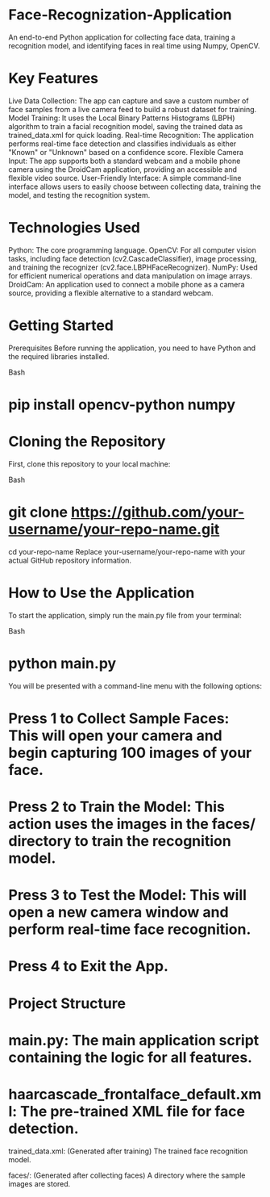 # Face-Recognization-Application
An end-to-end Python application for collecting face data, training a recognition model, and identifying faces in real time using Numpy, OpenCV.

# Key Features

Live Data Collection: The app can capture and save a custom number of face samples from a live camera feed to build a robust dataset for training.
Model Training: It uses the Local Binary Patterns Histograms (LBPH) algorithm to train a facial recognition model, saving the trained data as trained_data.xml for quick loading.
Real-time Recognition: The application performs real-time face detection and classifies individuals as either "Known" or "Unknown" based on a confidence score.
Flexible Camera Input: The app supports both a standard webcam and a mobile phone camera using the DroidCam application, providing an accessible and flexible video source.
User-Friendly Interface: A simple command-line interface allows users to easily choose between collecting data, training the model, and testing the recognition system.

# Technologies Used

Python: The core programming language.
OpenCV: For all computer vision tasks, including face detection (cv2.CascadeClassifier), image processing, and training the recognizer (cv2.face.LBPHFaceRecognizer).
NumPy: Used for efficient numerical operations and data manipulation on image arrays.
DroidCam: An application used to connect a mobile phone as a camera source, providing a flexible alternative to a standard webcam.

# Getting Started
Prerequisites
Before running the application, you need to have Python and the required libraries installed.

Bash
# pip install opencv-python numpy

# Cloning the Repository
First, clone this repository to your local machine:

Bash
# git clone https://github.com/your-username/your-repo-name.git
cd your-repo-name
Replace your-username/your-repo-name with your actual GitHub repository information.

# How to Use the Application
To start the application, simply run the main.py file from your terminal:

Bash
# python main.py
You will be presented with a command-line menu with the following options:

# Press 1 to Collect Sample Faces: This will open your camera and begin capturing 100 images of your face.

# Press 2 to Train the Model: This action uses the images in the faces/ directory to train the recognition model.

# Press 3 to Test the Model: This will open a new camera window and perform real-time face recognition.

# Press 4 to Exit the App.

# Project Structure

# main.py: The main application script containing the logic for all features.

# haarcascade_frontalface_default.xml: The pre-trained XML file for face detection.

trained_data.xml: (Generated after training) The trained face recognition model.

faces/: (Generated after collecting faces) A directory where the sample images are stored.
